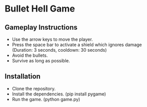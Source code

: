 # Bullet Hell Game

## Gameplay Instructions
 - Use the arrow keys to move the player.
 - Press the space bar to activate a shield which ignores damage (Duration: 3 seconds, cooldown: 30 seconds)
 - Avoid the bullets.
 - Survive as long as possible.

## Installation
 - Clone the repository.
 - Install the dependencies. (pip install pygame)
 - Run the game. (python game.py)

